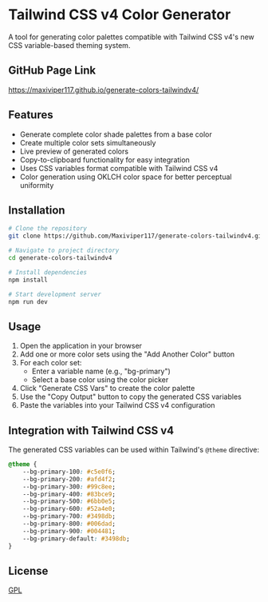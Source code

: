 # Tailwind CSS v4 Color Generator

A tool for generating color palettes compatible with Tailwind CSS v4's new CSS variable-based theming system.

## GitHub Page Link

https://maxiviper117.github.io/generate-colors-tailwindv4/

## Features

- Generate complete color shade palettes from a base color
- Create multiple color sets simultaneously
- Live preview of generated colors
- Copy-to-clipboard functionality for easy integration
- Uses CSS variables format compatible with Tailwind CSS v4
- Color generation using OKLCH color space for better perceptual uniformity

## Installation

```bash
# Clone the repository
git clone https://github.com/Maxiviper117/generate-colors-tailwindv4.git

# Navigate to project directory
cd generate-colors-tailwindv4

# Install dependencies
npm install

# Start development server
npm run dev
```

## Usage

1. Open the application in your browser
2. Add one or more color sets using the "Add Another Color" button
3. For each color set:
   - Enter a variable name (e.g., "bg-primary")
   - Select a base color using the color picker
4. Click "Generate CSS Vars" to create the color palette
5. Use the "Copy Output" button to copy the generated CSS variables
6. Paste the variables into your Tailwind CSS v4 configuration

## Integration with Tailwind CSS v4

The generated CSS variables can be used within Tailwind's `@theme` directive:

```css
@theme {
	--bg-primary-100: #c5e0f6;
	--bg-primary-200: #afd4f2;
	--bg-primary-300: #99c8ee;
	--bg-primary-400: #83bce9;
	--bg-primary-500: #6bb0e5;
	--bg-primary-600: #52a4e0;
	--bg-primary-700: #3498db;
	--bg-primary-800: #006dad;
	--bg-primary-900: #004481;
	--bg-primary-default: #3498db;
}
```

## License

[GPL](https://github.com/Maxiviper117/generate-colors-tailwindv4#GPL-3.0-1-ov-file)
